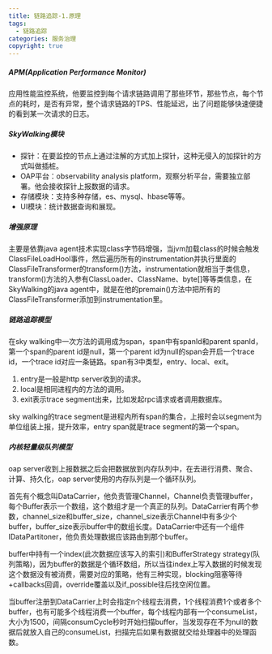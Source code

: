 ```yaml
---
title: 链路追踪-1.原理
tags:
  - 链路追踪
categories: 服务治理
copyright: true
---
```


##### APM(Application Performance Monitor)

应用性能监控系统，他要监控到每个请求链路调用了那些环节，那些节点，每个节点的耗时，是否有异常，整个请求链路的TPS、性能延迟，出了问题能够快速便捷的看到某一次请求的日志。

##### SkyWalking模块

-   探针：在要监控的节点上通过注解的方式加上探针，这种无侵入的加探针的方式叫做插桩。
-   OAP平台：observability analysis platform，观察分析平台，需要独立部署。他会接收探针上报数据的请求。
-   存储模块：支持多种存储，es、mysql、hbase等等。
-   UI模块：统计数据查询和展现。

##### 增强原理

主要是依靠java agent技术实现class字节码增强，当jvm加载class的时候会触发ClassFileLoadHool事件，然后遍历所有的instrumentation并执行里面的ClassFileTransformer的transform()方法，instrumentation就相当于类信息，transform()方法的入参有ClassLoader、ClassName、byte[]等等类信息，在SkyWalking的java agent中，就是在他的premain()方法中把所有的ClassFileTransformer添加到instrumentation里。

##### 链路追踪模型

在sky walking中一次方法的调用成为span，span中有spanId和parent spanId，第一个span的parent id是null，第一个parent id为null的span会开启一个trace id，一个trace id对应一条链路。span有3中类型，entry、local、exit。

1.   entry是一般是http server收到的请求。
2.   local是相同进程内的方法的调用。
3.   exit表示trace segment出来，比如发起rpc请求或者调用数据库。

sky walking的trace segment是进程内所有span的集合，上报时会以segment为单位组装上报，提升效率，entry span就是trace segment的第一个span。

##### 内核轻量级队列模型

oap server收到上报数据之后会把数据放到内存队列中，在去进行消费、聚合、计算、持久化，oap server使用的内存队列是一个循环队列。

首先有个概念叫DataCarrier，他负责管理Channel，Channel负责管理buffer，每个Buffer表示一个数组，这个数组才是一个真正的队列。DataCarrier有两个参数，channel_size和buffer_size，channel_size表示Channel中有多少个buffer，buffer_size表示buffer中的数组长度。DataCarrier中还有一个组件IDataPartitoner，他负责处理数据应该路由到那个buffer。

buffer中持有一个index(此次数据应该写入的索引)和BufferStrategy strategy(队列策略)，因为buffer的数据是个循环数组，所以当往index上写入数据的时候发现这个数据没有被消费，需要对应的策略，他有三种实现，blocking阻塞等待+callbacks回调，override覆盖以及if_possible往后找空闲位置。

当buffer注册到DataCarrier上时会指定n个线程去消费，1个线程消费1个或者多个buffer，也有可能多个线程消费一个buffer，每个线程内部有一个consumeList，大小为1500，间隔consumCycle秒时开始扫描buffer，当发现存在不为null的数据后就放入自己的consumeList，扫描完后如果有数据就交给处理器中的处理函数。

